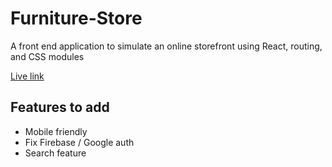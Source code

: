 # Furniture-Store
A front end application to simulate an online storefront using React, routing, and CSS modules

[Live link](https://samplefurniturestore.netlify.app)

## Features to add
- Mobile friendly
- Fix Firebase / Google auth
- Search feature